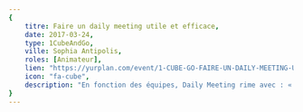```yaml
---
{
	titre: Faire un daily meeting utile et efficace,
	date: 2017-03-24,
	type: 1CubeAndGo,
	ville: Sophia Antipolis,
	roles: [Animateur],
	lien: "https://yurplan.com/event/1-CUBE-GO-FAIRE-UN-DAILY-MEETING-UTILE-ET-EFFICACE-SOPHIA-ANTIPOLIS/13119",
	icon: "fa-cube",
	description: "En fonction des équipes, Daily Meeting rime avec : « intense convivialité et efficacité collective » ou « calvaire obligatoire quotidien et en plus on est debout, ça ne sert à rien ! »",
}
---
```

